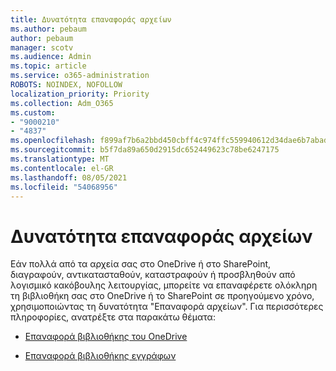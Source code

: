 ```yaml
---
title: Δυνατότητα επαναφοράς αρχείων
ms.author: pebaum
author: pebaum
manager: scotv
ms.audience: Admin
ms.topic: article
ms.service: o365-administration
ROBOTS: NOINDEX, NOFOLLOW
localization_priority: Priority
ms.collection: Adm_O365
ms.custom:
- "9000210"
- "4837"
ms.openlocfilehash: f899af7b6a2bbd450cbff4c974ffc559940612d34dae6b7abad55441bfd9a9cc
ms.sourcegitcommit: b5f7da89a650d2915dc652449623c78be6247175
ms.translationtype: MT
ms.contentlocale: el-GR
ms.lasthandoff: 08/05/2021
ms.locfileid: "54068956"
---
```

# <a name="files-restore-feature"></a>Δυνατότητα επαναφοράς αρχείων

Εάν πολλά από τα αρχεία σας στο OneDrive ή στο SharePoint, διαγραφούν, αντικατασταθούν, καταστραφούν ή προσβληθούν από λογισμικό κακόβουλης λειτουργίας, μπορείτε να επαναφέρετε ολόκληρη τη βιβλιοθήκη σας στο OneDrive ή το SharePoint σε προηγούμενο χρόνο, χρησιμοποιώντας τη δυνατότητα "Επαναφορά αρχείων". Για περισσότερες πληροφορίες, ανατρέξτε στα παρακάτω θέματα:

- [Επαναφορά βιβλιοθήκης του OneDrive](https://support.office.com/article/restore-your-onedrive-fa231298-759d-41cf-bcd0-25ac53eb8a150)

- [Επαναφορά βιβλιοθήκης εγγράφων](https://support.office.com/article/restore-a-document-library-317791c3-8bd0-4dfd-8254-3ca90883d39a)

